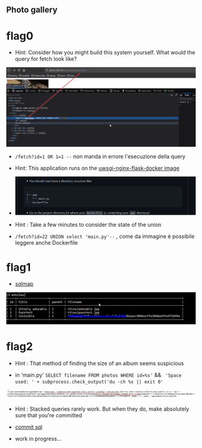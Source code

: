 ## Photo gallery

# flag0

+ Hint: Consider how you might build this system yourself. What would the query for fetch look like?

![picture](imgs/1.png)

+ `/fetch?id=1 OR 1=1 --` non manda in errore l'esecuzione della query

+ Hint: This application runs on the [uwsgi-nginx-flask-docker image](https://github.com/tiangolo/uwsgi-nginx-flask-docker)

+ ![picture](imgs/2.png)

+ Hint : Take a few minutes to consider the state of the union

+ `/fetch?id=22 UNION select 'main.py'--` , come da immagine è possibile leggere anche Dockerfile

# flag1

+ [sqlmap](https://github.com/sqlmapproject/sqlmap)

![picture](imgs/3.png)

# flag2

+ Hint : That method of finding the size of an album seems suspicious

+ in 'main.py' `SELECT filename FROM photos WHERE id=%s'` && ` 'Space used: ' + subprocess.check_output('du -ch %s || exit 0'` 

![picture](imgs/4.png)

+ Hint : Stacked queries rarely work. But when they do, make absolutely sure that you're committed

+ [commit sql](https://stackoverflow.com/questions/16259428/mysql-command-line-and-transactions)

+ work in progress...